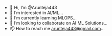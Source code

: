 - 👋 Hi, I’m @Arunteja443
- 👀 I’m interested in AI/ML...
- 🌱 I’m currently learning MLOPS...
- 💞️ I’m looking to collaborate on AI ML Solutions...
- 📫 How to reach me arunteja443@gmail.com...

<!---
Arunteja443/Arunteja443 is a ✨ special ✨ repository because its `README.md` (this file) appears on your GitHub profile.
You can click the Preview link to take a look at your changes.
--->

<!--START_SECTION:waka-->
<!--END_SECTION:waka-->
